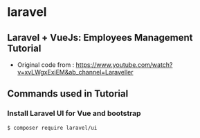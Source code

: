 # laravel

## Laravel + VueJs: Employees Management Tutorial
- Original code from : https://www.youtube.com/watch?v=xvLWgxExiEM&ab_channel=Laraveller


## Commands used in Tutorial

### Install Laravel UI for Vue and bootstrap
```shell
$ composer require laravel/ui
```